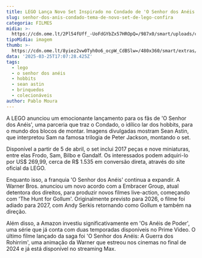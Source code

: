 ```yaml
---
title: LEGO Lança Novo Set Inspirado no Condado de 'O Senhor dos Anéis'
slug: senhor-dos-anis-condado-tema-de-novo-set-de-lego-confira
categoria: FILMES
midia: >-
  https://cdn.ome.lt/2Pl54fUff_-UoFdGYbZx57HROpQ=/987x0/smart/uploads/conteudo/fotos/OMELETE_CAPA_-_2025-03-25T133133.753.png
tipoMidia: imagem
thumb: >-
  https://cdn.ome.lt/8yiez2vw0Tyh0o6_ocpW_CdBSlw=/480x360/smart/extras/conteudos/omelete_THUMB_-_2025-03-25T132659.019.png
data: '2025-03-25T17:07:28.425Z'
tags:
  - lego
  - o senhor dos anéis
  - hobbits
  - sean astin
  - brinquedos
  - colecionáveis
author: Pablo Moura
---
```


A LEGO anunciou um emocionante lançamento para os fãs de 'O Senhor dos Anéis', uma parceria que traz o Condado, o idílico lar dos hobbits, para o mundo dos blocos de montar. Imagens divulgadas mostram Sean Astin, que interpretou Sam na famosa trilogia de Peter Jackson, montando o set.

Disponível a partir de 5 de abril, o set inclui 2017 peças e nove miniaturas, entre elas Frodo, Sam, Bilbo e Gandalf. Os interessados podem adquiri-lo por US$ 269,99, cerca de R$ 1.535 em conversão direta, através do site oficial da LEGO.

Enquanto isso, a franquia 'O Senhor dos Anéis' continua a expandir. A Warner Bros. anunciou um novo acordo com a Embracer Group, atual detentora dos direitos, para produzir novos filmes live-action, começando com 'The Hunt for Gollum'. Originalmente previsto para 2026, o filme foi adiado para 2027, com Andy Serkis retornando como Gollum e também na direção.

Além disso, a Amazon investiu significativamente em 'Os Anéis de Poder', uma série que já conta com duas temporadas disponíveis no Prime Video. O último filme lançado da saga foi 'O Senhor dos Anéis: A Guerra dos Rohirrim', uma animação da Warner que estreou nos cinemas no final de 2024 e já está disponível no streaming Max.
